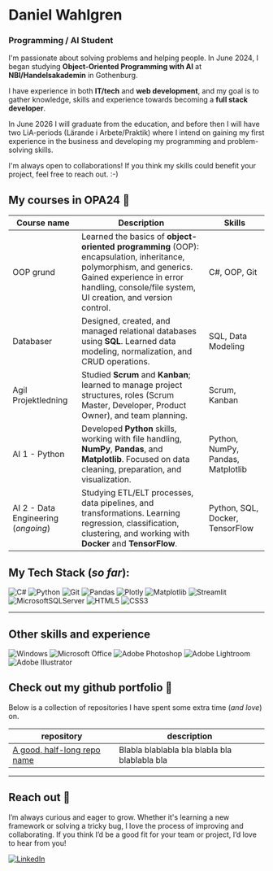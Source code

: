 <!-- ![CV timeline from](assets/timeline.png) -->

# Daniel Wahlgren
### Programming / AI Student

I'm passionate about solving problems and helping people. In June 2024, I began studying **Object-Oriented Programming with AI** at **NBI/Handelsakademin** in Gothenburg.

I have experience in both **IT/tech** and **web development**, and my goal is to gather knowledge, skills and experience towards becoming a **full stack developer**.

In June 2026 I will graduate from the education, and before then I will have two LiA-periods (Lärande i Arbete/Praktik) where I intend on gaining my first experience in the business and developing my programming and problem-solving skills.

I'm always open to collaborations! If you think my skills could benefit your project, feel free to reach out. :-)

## My courses in OPA24 :briefcase:

| Course name              |  Description         |              Skills                                                     |
| ------------------------------------- | ------------------------------------------------------------------------ |------------------------------------------------------------------------ |
| OOP grund      | Learned the basics of **object-oriented programming** (OOP): encapsulation, inheritance, polymorphism, and generics. Gained experience in error handling, console/file system, UI creation, and version control. | C#, OOP, Git
| Databaser    | Designed, created, and managed relational databases using **SQL**. Learned data modeling, normalization, and CRUD operations. | SQL, Data Modeling
| Agil Projektledning      | Studied **Scrum** and **Kanban**; learned to manage project structures, roles (Scrum Master, Developer, Product Owner), and team planning. | Scrum, Kanban
| AI 1 - Python    | Developed **Python** skills, working with file handling, **NumPy**, **Pandas**, and **Matplotlib**. Focused on data cleaning, preparation, and visualization. | Python, NumPy, Pandas, Matplotlib
| AI 2 - Data Engineering (_ongoing_)      | Studying ETL/ELT processes, data pipelines, and transformations. Learning regression, classification, clustering, and working with **Docker** and **TensorFlow**.  | Python, SQL, Docker, TensorFlow


## My Tech Stack (_so far_):

![C#](https://img.shields.io/badge/c%23-%23239120.svg?style=for-the-badge&logo=csharp&logoColor=white)
![Python](https://img.shields.io/badge/python-3670A0?style=for-the-badge&logo=python&logoColor=ffdd54)
![Git](https://img.shields.io/badge/git-%23F05033.svg?style=for-the-badge&logo=git&logoColor=white)
![Pandas](https://img.shields.io/badge/pandas-%23150458.svg?style=for-the-badge&logo=pandas&logoColor=white)
![Plotly](https://img.shields.io/badge/Plotly-%233F4F75.svg?style=for-the-badge&logo=plotly&logoColor=white)
![Matplotlib](https://img.shields.io/badge/Matplotlib-%23ffffff.svg?style=for-the-badge&logo=Matplotlib&logoColor=black)
![Streamlit](https://img.shields.io/badge/Streamlit-%23FE4B4B.svg?style=for-the-badge&logo=streamlit&logoColor=white)
![MicrosoftSQLServer](https://img.shields.io/badge/Microsoft%20SQL%20Server-CC2927?style=for-the-badge&logo=microsoft%20sql%20server&logoColor=white)
![HTML5](https://img.shields.io/badge/html5-%23E34F26.svg?style=for-the-badge&logo=html5&logoColor=white)
![CSS3](https://img.shields.io/badge/css3-%231572B6.svg?style=for-the-badge&logo=css3&logoColor=white)
<!-- <img alt="JavaScript" src="https://img.shields.io/badge/javascript-%23323330.svg?style=for-the-badge&logo=javascript&logoColor=%23F7DF1E"/> -->

<!--![scikit-learn](https://img.shields.io/badge/scikit--learn-%23F7931E.svg?style=for-the-badge&logo=scikit-learn&logoColor=white) -->
<!--![TensorFlow](https://img.shields.io/badge/TensorFlow-%23FF6F00.svg?style=for-the-badge&logo=TensorFlow&logoColor=white) -->
<!-- ![Docker](https://img.shields.io/badge/docker-%230db7ed.svg?style=for-the-badge&logo=docker&logoColor=white) -->
<!-- ![Github Pages](https://img.shields.io/badge/github%20pages-121013?style=for-the-badge&logo=github&logoColor=white) -->

---

## Other skills and experience
![Windows](https://img.shields.io/badge/Windows-0078D6?style=for-the-badge&logo=windows&logoColor=white)
![Microsoft Office](https://img.shields.io/badge/Microsoft_Office-D83B01?style=for-the-badge&logo=microsoft-office&logoColor=white)
![Adobe Photoshop](https://img.shields.io/badge/adobe%20photoshop-%2331A8FF.svg?style=for-the-badge&logo=adobe%20photoshop&logoColor=white)
![Adobe Lightroom](https://img.shields.io/badge/Adobe%20Lightroom-31A8FF.svg?style=for-the-badge&logo=Adobe%20Lightroom&logoColor=white)
![Adobe Illustrator](https://img.shields.io/badge/adobe%20illustrator-%23FF9A00.svg?style=for-the-badge&logo=adobe%20illustrator&logoColor=white)

## Check out my github portfolio :briefcase:

Below is a collection of repositories I have spent some extra time (_and love_) on. 

| repository                            | description                                                              |
| ------------------------------------- | ------------------------------------------------------------------------ |
| [A good, half-long repo name][url_tag]      | Blabla blablabla bla blabla bla blablabla bla            |

[url_tag]: #



---

## Reach out :iphone:
I’m always curious and eager to grow. Whether it's learning a new framework or solving a tricky bug, I love the process of improving and collaborating. If you think I’d be a good fit for your team or project, I’d love to hear from you!

[![LinkedIn](https://img.shields.io/badge/linkedin-%230077B5.svg?style=for-the-badge&logo=linkedin&logoColor=white)][linkedin]

[linkedin]: https://www.linkedin.com/in/dwahlgren/
